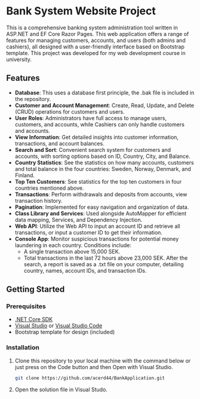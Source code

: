 # Bank System Website Project

This is a comprehensive banking system administration tool written in ASP.NET and EF Core Razor Pages. This web application offers a range of features for managing customers, accounts, and users (both admins and cashiers), all designed with a user-friendly interface based on Bootstrap template.
This project was developed for my web development course in university.
## Features

- **Database**: This uses a database first principle, the .bak file is included in the repository.
- **Customer and Account Management**: Create, Read, Update, and Delete (CRUD) operations for customers and users.
- **User Roles**: Administrators have full access to manage users, customers, and accounts, while Cashiers can only handle customers and accounts.
- **View Information**: Get detailed insights into customer information, transactions, and account balances.
- **Search and Sort**: Convenient search system for customers and accounts, with sorting options based on ID, Country, City, and Balance.
- **Country Statistics**: See the statistics on how many accounts, customers and total balance in the four countries: Sweden, Norway, Denmark, and Finland.
- **Top Ten Customers**: See statistics for the top ten customers in four countries mentioned above.
- **Transactions**: Perform withdrawals and deposits from accounts, view transaction history.
- **Pagination**: Implemented for easy navigation and organization of data.
- **Class Library and Services**: Used alongside AutoMapper for efficient data mapping, Services, and Dependency Injection.
- **Web API**: Utilize the Web API to input an account ID and retrieve all transactions, or input a customer ID to get their information.
- **Console App**: Monitor suspicious transactions for potential money laundering in each country. Conditions include:
  - A single transaction above 15,000 SEK.
  - Total transactions in the last 72 hours above 23,000 SEK.
  After the search, a report is saved as a .txt file on your computer, detailing country, names, account IDs, and transaction IDs.

## Getting Started

### Prerequisites
- [.NET Core SDK](https://dotnet.microsoft.com/download)
- [Visual Studio](https://visualstudio.microsoft.com/downloads/) or [Visual Studio Code](https://code.visualstudio.com/download)
- Bootstrap template for design (included)

### Installation
1. Clone this repository to your local machine with the command below or just press on the Code button and then Open with Visual Studio.
   ```bash
   git clone https://github.com/acerd44/BankApplication.git
2. Open the solution file in Visual Studo.

